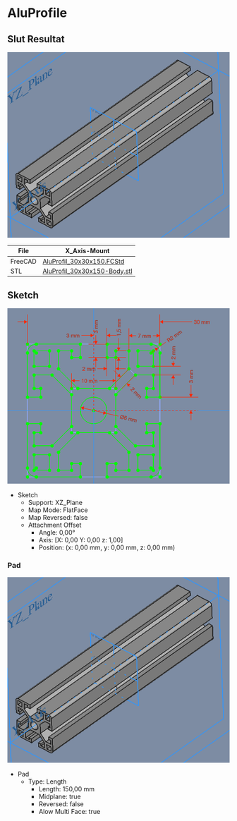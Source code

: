 # AluProfile

## Slut Resultat

![](./Images/Pad.png)

| File   | X_Axis-Mount |
| ---    | ---           |
|FreeCAD |[AluProfil_30x30x150.FCStd](./AluProfil_30x30x150.FCStd)|
| STL    |[AluProfil_30x30x150-Body.stl](./stl/AluProfil_30x30x150-Body.stl)|

## Sketch

![Sketch.png](./Images/Sketch.png)

* Sketch
  * Support: XZ_Plane
  * Map Mode: FlatFace
  * Map Reversed: false
  * Attachment Offset
    * Angle: 0,00°
    * Axis: [X: 0,00 Y: 0,00 z: 1,00]
    * Position: (x: 0,00 mm, y: 0,00 mm, z: 0,00 mm)

### Pad

![Pad.png](./Images/Pad.png)

* Pad
  * Type: Length
    * Length: 150,00 mm
    * Midplane: true
    * Reversed: false
    * Alow Multi Face: true

